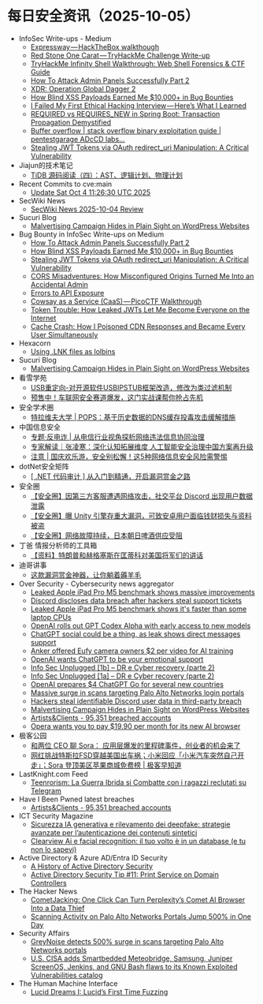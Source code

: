 # 每日安全资讯（2025-10-05）

- InfoSec Write-ups - Medium
  - [Expressway — HackTheBox walkthough](https://infosecwriteups.com/expressway-hackthebox-walkthough-d523a3a24c68?source=rss----7b722bfd1b8d---4)
  - [Red Stone One Carat — TryHackMe Challenge Write-up](https://infosecwriteups.com/red-stone-one-carat-tryhackme-challenge-write-up-2bf6d920b0c6?source=rss----7b722bfd1b8d---4)
  - [TryHackMe Infinity Shell Walkthrough: Web Shell Forensics & CTF Guide](https://infosecwriteups.com/tryhackme-infinity-shell-walkthrough-web-shell-forensics-ctf-guide-1230f5b1aa56?source=rss----7b722bfd1b8d---4)
  - [How To Attack Admin Panels Successfully Part 2](https://infosecwriteups.com/how-to-attack-admin-panels-successfully-part-2-9316c3caad3a?source=rss----7b722bfd1b8d---4)
  - [XDR: Operation Global Dagger 2](https://infosecwriteups.com/xdr-operation-global-dagger-2-65ba900bc51f?source=rss----7b722bfd1b8d---4)
  - [How Blind XSS Payloads Earned Me $10,000+ in Bug Bounties](https://infosecwriteups.com/how-blind-xss-payloads-earned-me-10-000-in-bug-bounties-70789f3940f9?source=rss----7b722bfd1b8d---4)
  - [I Failed My First Ethical Hacking Interview — Here’s What I Learned](https://infosecwriteups.com/i-failed-my-first-ethical-hacking-interview-heres-what-i-learned-aea3de6d7318?source=rss----7b722bfd1b8d---4)
  - [REQUIRED vs REQUIRES_NEW in Spring Boot: Transaction Propagation Demystified](https://infosecwriteups.com/required-vs-requires-new-in-spring-boot-transaction-propagation-demystified-032fe9c47793?source=rss----7b722bfd1b8d---4)
  - [Buffer overflow | stack overflow binary exploitation guide | pentestgarage ADcCD labs…](https://infosecwriteups.com/buffer-overflow-stack-overflow-binary-exploitation-guide-pentestgarage-adccd-labs-9c2b5433ebc3?source=rss----7b722bfd1b8d---4)
  - [Stealing JWT Tokens via OAuth redirect_uri Manipulation: A Critical Vulnerability](https://infosecwriteups.com/stealing-jwt-tokens-via-oauth-redirect-uri-manipulation-a-critical-vulnerability-abbd579b5443?source=rss----7b722bfd1b8d---4)
- Jiajun的技术笔记
  - [TiDB 源码阅读（四）：AST、逻辑计划、物理计划](https://jiajunhuang.com/articles/2025_10_04-tidb_source_code_ast_and_plan.md.html)
- Recent Commits to cve:main
  - [Update Sat Oct  4 11:26:30 UTC 2025](https://github.com/trickest/cve/commit/aef28f9cd8ac7f0295c05403858da0716d0f899b)
- SecWiki News
  - [SecWiki News 2025-10-04 Review](http://www.sec-wiki.com/?2025-10-04)
- Sucuri Blog
  - [Malvertising Campaign Hides in Plain Sight on WordPress Websites](https://blog.sucuri.net/2025/10/malvertising-campaign-hides-in-plain-sight-on-wordpress-websites.html)
- Bug Bounty in InfoSec Write-ups on Medium
  - [How To Attack Admin Panels Successfully Part 2](https://infosecwriteups.com/how-to-attack-admin-panels-successfully-part-2-9316c3caad3a?source=rss----7b722bfd1b8d--bug_bounty)
  - [How Blind XSS Payloads Earned Me $10,000+ in Bug Bounties](https://infosecwriteups.com/how-blind-xss-payloads-earned-me-10-000-in-bug-bounties-70789f3940f9?source=rss----7b722bfd1b8d--bug_bounty)
  - [Stealing JWT Tokens via OAuth redirect_uri Manipulation: A Critical Vulnerability](https://infosecwriteups.com/stealing-jwt-tokens-via-oauth-redirect-uri-manipulation-a-critical-vulnerability-abbd579b5443?source=rss----7b722bfd1b8d--bug_bounty)
  - [CORS Misadventures: How Misconfigured Origins Turned Me Into an Accidental Admin](https://infosecwriteups.com/cors-misadventures-how-misconfigured-origins-turned-me-into-an-accidental-admin-2107aa1768d6?source=rss----7b722bfd1b8d--bug_bounty)
  - [Errors to API Exposure](https://infosecwriteups.com/errors-to-api-exposure-cbcf2b73946e?source=rss----7b722bfd1b8d--bug_bounty)
  - [Cowsay as a Service (CaaS) — PicoCTF Walkthrough](https://infosecwriteups.com/cowsay-as-a-service-caas-picoctf-walkthrough-0c102345eac0?source=rss----7b722bfd1b8d--bug_bounty)
  - [Token Trouble: How Leaked JWTs Let Me Become Everyone on the Internet](https://infosecwriteups.com/token-trouble-how-leaked-jwts-let-me-become-everyone-on-the-internet-cb02acde43f2?source=rss----7b722bfd1b8d--bug_bounty)
  - [Cache Crash: How I Poisoned CDN Responses and Became Every User Simultaneously](https://infosecwriteups.com/cache-crash-how-i-poisoned-cdn-responses-and-became-every-user-simultaneously-6261a2e966b4?source=rss----7b722bfd1b8d--bug_bounty)
- Hexacorn
  - [Using .LNK files as lolbins](https://www.hexacorn.com/blog/2025/10/04/using-lnk-files-as-lolbins/)
- Sucuri Blog
  - [Malvertising Campaign Hides in Plain Sight on WordPress Websites](https://blog.sucuri.net/2025/10/malvertising-campaign-hides-in-plain-sight-on-wordpress-websites.html)
- 看雪学苑
  - [USB重定向-对开源软件USBIPSTUB框架改造，修改为类过滤机制](https://mp.weixin.qq.com/s?__biz=MjM5NTc2MDYxMw==&mid=2458601623&idx=1&sn=c6e604965de9e90756aaddd2671c0cbd)
  - [预售中！车联网安全赛道爆发，这门实战课帮你抢占先机](https://mp.weixin.qq.com/s?__biz=MjM5NTc2MDYxMw==&mid=2458601623&idx=2&sn=176e31cd9a2368077354c0da6fcfd3ca)
- 安全学术圈
  - [特拉维夫大学 | POPS：基于历史数据的DNS缓存投毒攻击缓解措施](https://mp.weixin.qq.com/s?__biz=MzU5MTM5MTQ2MA==&mid=2247493853&idx=1&sn=f86788d04beee913b19277b9996a6eb1)
- 中国信息安全
  - [专题·反电诈 | 从电信行业视角探析网络违法信息协同治理](https://mp.weixin.qq.com/s?__biz=MzA5MzE5MDAzOA==&mid=2664250321&idx=1&sn=9c7d2a16c5b3176692ee8010e35c0fd6)
  - [专家解读｜张凌寒：深化认知拓展维度 人工智能安全治理中国方案再升级](https://mp.weixin.qq.com/s?__biz=MzA5MzE5MDAzOA==&mid=2664250321&idx=2&sn=5507b5cad1fe16f38a598c9135a778de)
  - [注意 | 国庆欢乐游，安全别松懈！这5种网络信息安全风险需警惕](https://mp.weixin.qq.com/s?__biz=MzA5MzE5MDAzOA==&mid=2664250321&idx=3&sn=dc577a034db57c9a25abe228f91d6a90)
- dotNet安全矩阵
  - [[ .NET 代码审计 ] 从入门到精通，开启漏洞赏金之路](https://mp.weixin.qq.com/s?__biz=MzUyOTc3NTQ5MA==&mid=2247500742&idx=1&sn=9160b043f753646a48d7385865d60a4b)
- 安全圈
  - [【安全圈】因第三方客服遭遇网络攻击，社交平台 Discord 出现用户数据泄露](https://mp.weixin.qq.com/s?__biz=MzIzMzE4NDU1OQ==&mid=2652072034&idx=1&sn=52bef7481097d8f737e3c8133f3cd3f9)
  - [【安全圈】曝 Unity 引擎存重大漏洞，可致安卓用户面临钱财损失与资料被盗](https://mp.weixin.qq.com/s?__biz=MzIzMzE4NDU1OQ==&mid=2652072034&idx=2&sn=8499cf69c1ca4d2a60475ee399d14502)
  - [【安全圈】网络故障持续，日本朝日啤酒供应受阻](https://mp.weixin.qq.com/s?__biz=MzIzMzE4NDU1OQ==&mid=2652072034&idx=3&sn=3e6a79924d698f2581e97ebc63343164)
- 丁爸 情报分析师的工具箱
  - [【资料】特朗普和赫格塞斯在匡蒂科对美国将军们的讲话](https://mp.weixin.qq.com/s?__biz=MzI2MTE0NTE3Mw==&mid=2651152225&idx=1&sn=a3945cd554c10e42cf4c23b266187667)
- 迪哥讲事
  - [这款漏洞赏金神器，让你躺着薅羊毛](https://mp.weixin.qq.com/s?__biz=MzIzMTIzNTM0MA==&mid=2247498355&idx=1&sn=57662942c382a1b0672c88f789e13ade)
- Over Security - Cybersecurity news aggregator
  - [Leaked Apple iPad Pro M5 benchmark shows massive improvements](https://www.bleepingcomputer.com/news/technology/leaked-apple-ipad-pro-m5-benchmark-shows-massive-improvements/)
  - [Discord discloses data breach after hackers steal support tickets](https://www.bleepingcomputer.com/news/security/discord-discloses-data-breach-after-hackers-steal-support-tickets/)
  - [Leaked Apple iPad Pro M5 benchmark shows it's faster than some laptop CPUs](https://www.bleepingcomputer.com/news/technology/leaked-apple-ipad-pro-m5-benchmark-shows-its-faster-than-some-laptop-cpus/)
  - [OpenAI rolls out GPT Codex Alpha with early access to new models](https://www.bleepingcomputer.com/news/artificial-intelligence/openai-rolls-out-gpt-codex-alpha-with-early-access-to-new-models/)
  - [ChatGPT social could be a thing, as leak shows direct messages support](https://www.bleepingcomputer.com/news/artificial-intelligence/chatgpt-social-could-be-a-thing-as-leak-shows-direct-messages-support/)
  - [Anker offered Eufy camera owners $2 per video for AI training](https://techcrunch.com/2025/10/04/anker-offered-to-pay-eufy-camera-owners-to-share-videos-for-training-its-ai/)
  - [OpenAI wants ChatGPT to be your emotional support](https://www.bleepingcomputer.com/news/artificial-intelligence/openai-wants-chatgpt-to-be-your-emotional-support/)
  - [Info Sec Unplugged [1b] – DR e Cyber recovery (parte 2)](https://roccosicilia.com/2025/10/04/info-sec-unplugged-1b-dr-e-cyber-recovery-parte-2/)
  - [Info Sec Unplugged [1a] – DR e Cyber recovery (parte 2)](https://roccosicilia.com/2025/10/04/info-sec-unplugged-1a-dr-e-cyber-recovery-parte-2/)
  - [OpenAI prepares $4 ChatGPT Go for several new countries](https://www.bleepingcomputer.com/news/artificial-intelligence/openai-prepares-4-chatgpt-go-for-several-new-countries/)
  - [Massive surge in scans targeting Palo Alto Networks login portals](https://www.bleepingcomputer.com/news/security/massive-surge-in-scans-targeting-palo-alto-networks-login-portals/)
  - [Hackers steal identifiable Discord user data in third-party breach](https://www.bleepingcomputer.com/news/security/hackers-steal-identifiable-discord-user-data-in-third-party-breach/)
  - [Malvertising Campaign Hides in Plain Sight on WordPress Websites](https://blog.sucuri.net/2025/10/malvertising-campaign-hides-in-plain-sight-on-wordpress-websites.html)
  - [Artists&Clients - 95,351 breached accounts](https://haveibeenpwned.com/Breach/ArtistsNClients)
  - [Opera wants you to pay $19.90 per month for its new AI browser](https://www.bleepingcomputer.com/news/artificial-intelligence/opera-wants-you-to-pay-1990-per-month-for-its-new-ai-browser/)
- 极客公园
  - [和两位 CEO 聊 Sora： 应用层爆发的里程碑事件，创业者的机会来了](https://mp.weixin.qq.com/s?__biz=MTMwNDMwODQ0MQ==&mid=2653087936&idx=1&sn=8f77ec09112a607a251aea336d5d5f3f)
  - [网红挑战特斯拉FSD穿越美国出车祸；小米回应「小米汽车突然自己开走」；Sora 登顶美区苹果商城免费榜 | 极客早知道](https://mp.weixin.qq.com/s?__biz=MTMwNDMwODQ0MQ==&mid=2653087922&idx=1&sn=7dd2dd6d3fd98593917935a6afc9f2b1)
- LastKnight.com Feed
  - [Teenrorism: La Guerra Ibrida si Combatte con i ragazzi reclutati su Telegram](https://mgpf.it/2025/10/04/teenrorism-la-guerra-ibrida-si-combatte-con-i-ragazzi-reclutati-su-telegram.html)
- Have I Been Pwned latest breaches
  - [Artists&Clients - 95,351 breached accounts](https://haveibeenpwned.com/Breach/ArtistsNClients)
- ICT Security Magazine
  - [Sicurezza IA generativa e rilevamento dei deepfake: strategie avanzate per l’autenticazione dei contenuti sintetici](https://www.ictsecuritymagazine.com/articoli/sicurezza-ia/)
  - [Clearview Ai e facial recognition: il tuo volto è in un database (e tu non lo sapevi)](https://www.ictsecuritymagazine.com/notizie/clearview-ai/)
- Active Directory & Azure AD/Entra ID Security
  - [A History of Active Directory Security](https://adsecurity.org/?p=4706)
  - [Active Directory Security Tip #11: Print Service on Domain Controllers](https://adsecurity.org/?p=4603)
- The Hacker News
  - [CometJacking: One Click Can Turn Perplexity’s Comet AI Browser Into a Data Thief](https://thehackernews.com/2025/10/cometjacking-one-click-can-turn.html)
  - [Scanning Activity on Palo Alto Networks Portals Jump 500% in One Day](https://thehackernews.com/2025/10/scanning-activity-on-palo-alto-networks.html)
- Security Affairs
  - [GreyNoise detects 500% surge in scans targeting Palo Alto Networks portals](https://securityaffairs.com/182939/hacking/greynoise-detects-500-surge-in-scans-targeting-palo-alto-networks-portals.html)
  - [U.S. CISA adds Smartbedded Meteobridge, Samsung, Juniper ScreenOS, Jenkins, and GNU Bash flaws to its Known Exploited Vulnerabilities catalog](https://securityaffairs.com/182925/hacking/u-s-cisa-adds-smartbedded-meteobridge-samsung-juniper-screenos-jenkins-and-gnu-bash-flaws-to-its-known-exploited-vulnerabilities-catalog.html)
- The Human Machine Interface
  - [Lucid Dreams I: Lucid’s First Time Fuzzing](https://h0mbre.github.io/Lucid_Dreams_1/)
